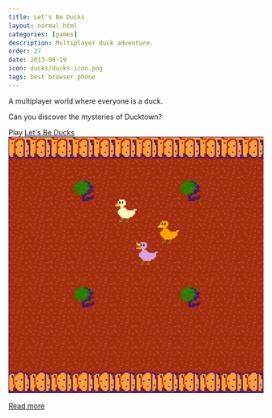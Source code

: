 ```yaml
---
title: Let's Be Ducks
layout: normal.html
categories: [games]
description: Multiplayer duck adventure.
order: 27
date: 2013-06-19
icon: ducks/ducks-icon.png
tags: best browser phone
---
```



A multiplayer world where everyone is a duck.

Can you discover the mysteries of Ducktown?

<div>Play <a href="https://letsbeducks.mgatland.com/" onClick="_gaq.push(['_trackEvent','Download','Game',this.href]);; ">Let's Be Ducks</a></div>

<img src="ducks-screenshot.png">

[Read more](/journal/2013-06-22-lets-be-ducks/)

